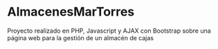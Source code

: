 # AlmacenesMarTorres
Proyecto realizado en PHP, Javascript y AJAX con Bootstrap sobre una página web para la gestión de un almacén de cajas
